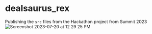 # dealsaurus_rex

Publishing the `src` files from the Hackathon project from Summit 2023
![Screenshot 2023-07-20 at 12 29 25 PM](https://github.com/rbaxter11/dealsaurus_rex/assets/72899068/32d78220-6ecf-4877-94cd-a4c3b55976b9)
